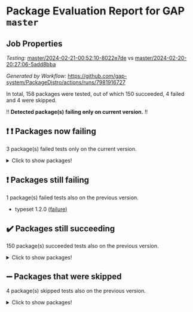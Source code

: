 # Package Evaluation Report for GAP `master`

## Job Properties

*Testing:* [master/2024-02-21-00:52:10-8022e7de](https://github.com/gap-system/PackageDistro/blob/data/reports/master/2024-02-21-00:52:10-8022e7de) vs [master/2024-02-20-20:27:06-5add8bba](https://github.com/gap-system/PackageDistro/blob/data/reports/master/2024-02-20-20:27:06-5add8bba)

*Generated by Workflow:* https://github.com/gap-system/PackageDistro/actions/runs/7981916727

In total, 158 packages were tested, out of which 150 succeeded, 4 failed and 4 were skipped.

:bangbang: **Detected package(s) failing only on current version.** :bangbang:

## :exclamation: :exclamation: Packages now failing

3 package(s) failed tests only on the current version.
<details><summary>Click to show packages!</summary>

- curlinterface 2.3.2 [(failure)](https://github.com/gap-system/PackageDistro/actions/runs/7981916727/job/21794748250) vs curlinterface 2.3.2 [(success)](https://github.com/gap-system/PackageDistro/actions/runs/7979266932/job/21786704993)
- packagemanager 1.4.3 [(failure)](https://github.com/gap-system/PackageDistro/actions/runs/7981916727/job/21794762353) vs packagemanager 1.4.3 [(success)](https://github.com/gap-system/PackageDistro/actions/runs/7979266932/job/21786730312)
- utils 0.85 [(failure)](https://github.com/gap-system/PackageDistro/actions/runs/7981916727/job/21794770850) vs utils 0.85 [(success)](https://github.com/gap-system/PackageDistro/actions/runs/7979266932/job/21786744421)
</details>

## :exclamation: Packages still failing

1 package(s) failed tests also on the previous version.
- typeset 1.2.0 [(failure)](https://github.com/gap-system/PackageDistro/actions/runs/7981916727/job/21794770033)

## :heavy_check_mark: Packages still succeeding

150 package(s) succeeded tests also on the previous version.
<details><summary>Click to show packages!</summary>

- 4ti2interface 2023.02-04 [(success)](https://github.com/gap-system/PackageDistro/actions/runs/7981916727/job/21794737738)
- ace 5.6.2 [(success)](https://github.com/gap-system/PackageDistro/actions/runs/7981916727/job/21794737929)
- aclib 1.3.2 [(success)](https://github.com/gap-system/PackageDistro/actions/runs/7981916727/job/21794738106)
- agt 0.3.1 [(success)](https://github.com/gap-system/PackageDistro/actions/runs/7981916727/job/21794738265)
- alnuth 3.2.1 [(success)](https://github.com/gap-system/PackageDistro/actions/runs/7981916727/job/21794738436)
- anupq 3.3.0 [(success)](https://github.com/gap-system/PackageDistro/actions/runs/7981916727/job/21794738578)
- atlasrep 2.1.8 [(success)](https://github.com/gap-system/PackageDistro/actions/runs/7981916727/job/21794738736)
- autodoc 2023.06.19 [(success)](https://github.com/gap-system/PackageDistro/actions/runs/7981916727/job/21794738922)
- automata 1.15 [(success)](https://github.com/gap-system/PackageDistro/actions/runs/7981916727/job/21794739119)
- automgrp 1.3.2 [(success)](https://github.com/gap-system/PackageDistro/actions/runs/7981916727/job/21794739310)
- autpgrp 1.11 [(success)](https://github.com/gap-system/PackageDistro/actions/runs/7981916727/job/21794742026)
- cap 2024.02-03 [(success)](https://github.com/gap-system/PackageDistro/actions/runs/7981916727/job/21794742583)
- caratinterface 2.3.6 [(success)](https://github.com/gap-system/PackageDistro/actions/runs/7981916727/job/21794743000)
- cddinterface 2022.11.01 [(success)](https://github.com/gap-system/PackageDistro/actions/runs/7981916727/job/21794743427)
- circle 1.6.6 [(success)](https://github.com/gap-system/PackageDistro/actions/runs/7981916727/job/21794745608)
- classicpres 1.22 [(success)](https://github.com/gap-system/PackageDistro/actions/runs/7981916727/job/21794745981)
- cohomolo 1.6.11 [(success)](https://github.com/gap-system/PackageDistro/actions/runs/7981916727/job/21794746193)
- congruence 1.2.5 [(success)](https://github.com/gap-system/PackageDistro/actions/runs/7981916727/job/21794746370)
- corelg 1.56 [(success)](https://github.com/gap-system/PackageDistro/actions/runs/7981916727/job/21794746578)
- crime 1.6 [(success)](https://github.com/gap-system/PackageDistro/actions/runs/7981916727/job/21794746835)
- crisp 1.4.6 [(success)](https://github.com/gap-system/PackageDistro/actions/runs/7981916727/job/21794747059)
- crypting 0.10.4 [(success)](https://github.com/gap-system/PackageDistro/actions/runs/7981916727/job/21794747267)
- cryst 4.1.27 [(success)](https://github.com/gap-system/PackageDistro/actions/runs/7981916727/job/21794747438)
- crystcat 1.1.10 [(success)](https://github.com/gap-system/PackageDistro/actions/runs/7981916727/job/21794747634)
- ctbllib 1.3.7 [(success)](https://github.com/gap-system/PackageDistro/actions/runs/7981916727/job/21794747844)
- cubefree 1.19 [(success)](https://github.com/gap-system/PackageDistro/actions/runs/7981916727/job/21794748049)
- cvec 2.8.1 [(success)](https://github.com/gap-system/PackageDistro/actions/runs/7981916727/job/21794748468)
- datastructures 0.3.0 [(success)](https://github.com/gap-system/PackageDistro/actions/runs/7981916727/job/21794748670)
- deepthought 1.0.6 [(success)](https://github.com/gap-system/PackageDistro/actions/runs/7981916727/job/21794748860)
- design 1.8 [(success)](https://github.com/gap-system/PackageDistro/actions/runs/7981916727/job/21794749057)
- difsets 2.3.1 [(success)](https://github.com/gap-system/PackageDistro/actions/runs/7981916727/job/21794749269)
- digraphs 1.7.1 [(success)](https://github.com/gap-system/PackageDistro/actions/runs/7981916727/job/21794749460)
- edim 1.3.7 [(success)](https://github.com/gap-system/PackageDistro/actions/runs/7981916727/job/21794749652)
- example 4.3.4 [(success)](https://github.com/gap-system/PackageDistro/actions/runs/7981916727/job/21794749824)
- examplesforhomalg 2023.10-01 [(success)](https://github.com/gap-system/PackageDistro/actions/runs/7981916727/job/21794750025)
- factint 1.6.3 [(success)](https://github.com/gap-system/PackageDistro/actions/runs/7981916727/job/21794750212)
- ferret 1.0.10 [(success)](https://github.com/gap-system/PackageDistro/actions/runs/7981916727/job/21794750378)
- fga 1.5.0 [(success)](https://github.com/gap-system/PackageDistro/actions/runs/7981916727/job/21794750572)
- fining 1.5.6 [(success)](https://github.com/gap-system/PackageDistro/actions/runs/7981916727/job/21794750790)
- float 1.0.4 [(success)](https://github.com/gap-system/PackageDistro/actions/runs/7981916727/job/21794750962)
- format 1.4.4 [(success)](https://github.com/gap-system/PackageDistro/actions/runs/7981916727/job/21794751122)
- forms 1.2.9 [(success)](https://github.com/gap-system/PackageDistro/actions/runs/7981916727/job/21794751320)
- fplsa 1.2.6 [(success)](https://github.com/gap-system/PackageDistro/actions/runs/7981916727/job/21794751531)
- fr 2.4.13 [(success)](https://github.com/gap-system/PackageDistro/actions/runs/7981916727/job/21794751717)
- francy 2.0.3 [(success)](https://github.com/gap-system/PackageDistro/actions/runs/7981916727/job/21794751903)
- fwtree 1.3 [(success)](https://github.com/gap-system/PackageDistro/actions/runs/7981916727/job/21794752091)
- gapdoc 1.6.6 [(success)](https://github.com/gap-system/PackageDistro/actions/runs/7981916727/job/21794752275)
- gauss 2023.02-04 [(success)](https://github.com/gap-system/PackageDistro/actions/runs/7981916727/job/21794752519)
- gaussforhomalg 2023.11-01 [(success)](https://github.com/gap-system/PackageDistro/actions/runs/7981916727/job/21794752741)
- gbnp 1.0.5 [(success)](https://github.com/gap-system/PackageDistro/actions/runs/7981916727/job/21794752941)
- generalizedmorphismsforcap 2024.01-01 [(success)](https://github.com/gap-system/PackageDistro/actions/runs/7981916727/job/21794753135)
- genss 1.6.8 [(success)](https://github.com/gap-system/PackageDistro/actions/runs/7981916727/job/21794753326)
- gradedmodules 2024.01-01 [(success)](https://github.com/gap-system/PackageDistro/actions/runs/7981916727/job/21794753501)
- gradedringforhomalg 2023.08-01 [(success)](https://github.com/gap-system/PackageDistro/actions/runs/7981916727/job/21794753687)
- grape 4.9.0 [(success)](https://github.com/gap-system/PackageDistro/actions/runs/7981916727/job/21794753912)
- groupoids 1.74 [(success)](https://github.com/gap-system/PackageDistro/actions/runs/7981916727/job/21794754110)
- grpconst 2.6.5 [(success)](https://github.com/gap-system/PackageDistro/actions/runs/7981916727/job/21794754305)
- guarana 0.96.3 [(success)](https://github.com/gap-system/PackageDistro/actions/runs/7981916727/job/21794754551)
- guava 3.18 [(success)](https://github.com/gap-system/PackageDistro/actions/runs/7981916727/job/21794754739)
- hap 1.62 [(success)](https://github.com/gap-system/PackageDistro/actions/runs/7981916727/job/21794754943)
- hapcryst 0.1.15 [(success)](https://github.com/gap-system/PackageDistro/actions/runs/7981916727/job/21794755136)
- hecke 1.5.3 [(success)](https://github.com/gap-system/PackageDistro/actions/runs/7981916727/job/21794755301)
- help 3.5 [(success)](https://github.com/gap-system/PackageDistro/actions/runs/7981916727/job/21794755483)
- homalg 2024.01-01 [(success)](https://github.com/gap-system/PackageDistro/actions/runs/7981916727/job/21794755678)
- homalgtocas 2023.11-01 [(success)](https://github.com/gap-system/PackageDistro/actions/runs/7981916727/job/21794755862)
- idrel 2.46 [(success)](https://github.com/gap-system/PackageDistro/actions/runs/7981916727/job/21794756033)
- images 1.3.2 [(success)](https://github.com/gap-system/PackageDistro/actions/runs/7981916727/job/21794756212)
- intpic 0.3.0 [(success)](https://github.com/gap-system/PackageDistro/actions/runs/7981916727/job/21794756407)
- io 4.8.2 [(success)](https://github.com/gap-system/PackageDistro/actions/runs/7981916727/job/21794756602)
- io_forhomalg 2023.02-04 [(success)](https://github.com/gap-system/PackageDistro/actions/runs/7981916727/job/21794756795)
- irredsol 1.4.4 [(success)](https://github.com/gap-system/PackageDistro/actions/runs/7981916727/job/21794756981)
- json 2.2.0 [(success)](https://github.com/gap-system/PackageDistro/actions/runs/7981916727/job/21794757163)
- jupyterkernel 1.5.0 [(success)](https://github.com/gap-system/PackageDistro/actions/runs/7981916727/job/21794757355)
- jupyterviz 1.5.6 [(success)](https://github.com/gap-system/PackageDistro/actions/runs/7981916727/job/21794757531)
- kan 1.37 [(success)](https://github.com/gap-system/PackageDistro/actions/runs/7981916727/job/21794757717)
- kbmag 1.5.11 [(success)](https://github.com/gap-system/PackageDistro/actions/runs/7981916727/job/21794757918)
- laguna 3.9.6 [(success)](https://github.com/gap-system/PackageDistro/actions/runs/7981916727/job/21794758091)
- liealgdb 2.2.1 [(success)](https://github.com/gap-system/PackageDistro/actions/runs/7981916727/job/21794758267)
- liepring 2.8 [(success)](https://github.com/gap-system/PackageDistro/actions/runs/7981916727/job/21794758432)
- liering 2.4.2 [(success)](https://github.com/gap-system/PackageDistro/actions/runs/7981916727/job/21794758592)
- linearalgebraforcap 2024.02-02 [(success)](https://github.com/gap-system/PackageDistro/actions/runs/7981916727/job/21794758771)
- localizeringforhomalg 2023.10-01 [(success)](https://github.com/gap-system/PackageDistro/actions/runs/7981916727/job/21794758946)
- loops 3.4.3 [(success)](https://github.com/gap-system/PackageDistro/actions/runs/7981916727/job/21794759126)
- lpres 1.0.3 [(success)](https://github.com/gap-system/PackageDistro/actions/runs/7981916727/job/21794759305)
- majoranaalgebras 1.5.1 [(success)](https://github.com/gap-system/PackageDistro/actions/runs/7981916727/job/21794759503)
- mapclass 1.4.6 [(success)](https://github.com/gap-system/PackageDistro/actions/runs/7981916727/job/21794759675)
- matgrp 0.70 [(success)](https://github.com/gap-system/PackageDistro/actions/runs/7981916727/job/21794759862)
- matricesforhomalg 2024.02-01 [(success)](https://github.com/gap-system/PackageDistro/actions/runs/7981916727/job/21794760033)
- modisom 2.5.4 [(success)](https://github.com/gap-system/PackageDistro/actions/runs/7981916727/job/21794760221)
- modulepresentationsforcap 2024.01-04 [(success)](https://github.com/gap-system/PackageDistro/actions/runs/7981916727/job/21794760422)
- modules 2024.01-01 [(success)](https://github.com/gap-system/PackageDistro/actions/runs/7981916727/job/21794760589)
- monoidalcategories 2024.02-03 [(success)](https://github.com/gap-system/PackageDistro/actions/runs/7981916727/job/21794760753)
- nconvex 2022.09-01 [(success)](https://github.com/gap-system/PackageDistro/actions/runs/7981916727/job/21794760933)
- nilmat 1.4.2 [(success)](https://github.com/gap-system/PackageDistro/actions/runs/7981916727/job/21794761094)
- nock 1.5 [(success)](https://github.com/gap-system/PackageDistro/actions/runs/7981916727/job/21794761274)
- normalizinterface 1.3.6 [(success)](https://github.com/gap-system/PackageDistro/actions/runs/7981916727/job/21794761424)
- nq 2.5.11 [(success)](https://github.com/gap-system/PackageDistro/actions/runs/7981916727/job/21794761616)
- numericalsgps 1.3.1 [(success)](https://github.com/gap-system/PackageDistro/actions/runs/7981916727/job/21794761811)
- openmath 11.5.3 [(success)](https://github.com/gap-system/PackageDistro/actions/runs/7981916727/job/21794761979)
- orb 4.9.0 [(success)](https://github.com/gap-system/PackageDistro/actions/runs/7981916727/job/21794762150)
- patternclass 2.4.3 [(success)](https://github.com/gap-system/PackageDistro/actions/runs/7981916727/job/21794762553)
- permut 2.0.5 [(success)](https://github.com/gap-system/PackageDistro/actions/runs/7981916727/job/21794762725)
- polenta 1.3.10 [(success)](https://github.com/gap-system/PackageDistro/actions/runs/7981916727/job/21794762896)
- polymaking 0.8.7 [(success)](https://github.com/gap-system/PackageDistro/actions/runs/7981916727/job/21794763052)
- primgrp 3.4.4 [(success)](https://github.com/gap-system/PackageDistro/actions/runs/7981916727/job/21794763207)
- profiling 2.5.4 [(success)](https://github.com/gap-system/PackageDistro/actions/runs/7981916727/job/21794763378)
- qdistrnd 0.9.3 [(success)](https://github.com/gap-system/PackageDistro/actions/runs/7981916727/job/21794763560)
- qpa 1.35 [(success)](https://github.com/gap-system/PackageDistro/actions/runs/7981916727/job/21794763763)
- quagroup 1.8.4 [(success)](https://github.com/gap-system/PackageDistro/actions/runs/7981916727/job/21794763932)
- radiroot 2.9 [(success)](https://github.com/gap-system/PackageDistro/actions/runs/7981916727/job/21794764120)
- rcwa 4.7.1 [(success)](https://github.com/gap-system/PackageDistro/actions/runs/7981916727/job/21794764296)
- rds 1.8 [(success)](https://github.com/gap-system/PackageDistro/actions/runs/7981916727/job/21794764515)
- recog 1.4.2 [(success)](https://github.com/gap-system/PackageDistro/actions/runs/7981916727/job/21794764707)
- repndecomp 1.3.0 [(success)](https://github.com/gap-system/PackageDistro/actions/runs/7981916727/job/21794764867)
- repsn 3.1.2 [(success)](https://github.com/gap-system/PackageDistro/actions/runs/7981916727/job/21794765073)
- resclasses 4.7.3 [(success)](https://github.com/gap-system/PackageDistro/actions/runs/7981916727/job/21794765268)
- ringsforhomalg 2023.11-02 [(success)](https://github.com/gap-system/PackageDistro/actions/runs/7981916727/job/21794765422)
- sco 2023.08-01 [(success)](https://github.com/gap-system/PackageDistro/actions/runs/7981916727/job/21794765597)
- scscp 2.4.2 [(success)](https://github.com/gap-system/PackageDistro/actions/runs/7981916727/job/21794765773)
- semigroups 5.3.6 [(success)](https://github.com/gap-system/PackageDistro/actions/runs/7981916727/job/21794765934)
- sglppow 2.3 [(success)](https://github.com/gap-system/PackageDistro/actions/runs/7981916727/job/21794766128)
- sgpviz 0.999.5 [(success)](https://github.com/gap-system/PackageDistro/actions/runs/7981916727/job/21794766350)
- simpcomp 2.1.14 [(success)](https://github.com/gap-system/PackageDistro/actions/runs/7981916727/job/21794766523)
- singular 2023.02.09 [(success)](https://github.com/gap-system/PackageDistro/actions/runs/7981916727/job/21794766699)
- sl2reps 1.1 [(success)](https://github.com/gap-system/PackageDistro/actions/runs/7981916727/job/21794766883)
- sla 1.5.3 [(success)](https://github.com/gap-system/PackageDistro/actions/runs/7981916727/job/21794767064)
- smallgrp 1.5.3 [(success)](https://github.com/gap-system/PackageDistro/actions/runs/7981916727/job/21794767271)
- smallsemi 0.6.13 [(success)](https://github.com/gap-system/PackageDistro/actions/runs/7981916727/job/21794767475)
- sonata 2.9.6 [(success)](https://github.com/gap-system/PackageDistro/actions/runs/7981916727/job/21794767692)
- sophus 1.27 [(success)](https://github.com/gap-system/PackageDistro/actions/runs/7981916727/job/21794767920)
- sotgrps 1.2 [(success)](https://github.com/gap-system/PackageDistro/actions/runs/7981916727/job/21794768120)
- spinsym 1.5.2 [(success)](https://github.com/gap-system/PackageDistro/actions/runs/7981916727/job/21794768295)
- standardff 1.0 [(success)](https://github.com/gap-system/PackageDistro/actions/runs/7981916727/job/21794768522)
- symbcompcc 1.3.2 [(success)](https://github.com/gap-system/PackageDistro/actions/runs/7981916727/job/21794768788)
- thelma 1.3 [(success)](https://github.com/gap-system/PackageDistro/actions/runs/7981916727/job/21794768980)
- tomlib 1.2.11 [(success)](https://github.com/gap-system/PackageDistro/actions/runs/7981916727/job/21794769157)
- toolsforhomalg 2023.11-01 [(success)](https://github.com/gap-system/PackageDistro/actions/runs/7981916727/job/21794769323)
- toric 1.9.5 [(success)](https://github.com/gap-system/PackageDistro/actions/runs/7981916727/job/21794769504)
- toricvarieties 2022.07.13 [(success)](https://github.com/gap-system/PackageDistro/actions/runs/7981916727/job/21794769678)
- transgrp 3.6.5 [(success)](https://github.com/gap-system/PackageDistro/actions/runs/7981916727/job/21794769869)
- ugaly 4.1.3 [(success)](https://github.com/gap-system/PackageDistro/actions/runs/7981916727/job/21794770204)
- unipot 1.5 [(success)](https://github.com/gap-system/PackageDistro/actions/runs/7981916727/job/21794770369)
- unitlib 4.2.0 [(success)](https://github.com/gap-system/PackageDistro/actions/runs/7981916727/job/21794770585)
- uuid 0.7 [(success)](https://github.com/gap-system/PackageDistro/actions/runs/7981916727/job/21794771083)
- walrus 0.9991 [(success)](https://github.com/gap-system/PackageDistro/actions/runs/7981916727/job/21794771307)
- wedderga 4.10.5 [(success)](https://github.com/gap-system/PackageDistro/actions/runs/7981916727/job/21794771496)
- xmod 2.92 [(success)](https://github.com/gap-system/PackageDistro/actions/runs/7981916727/job/21794771693)
- xmodalg 1.23 [(success)](https://github.com/gap-system/PackageDistro/actions/runs/7981916727/job/21794772261)
- yangbaxter 0.10.3 [(success)](https://github.com/gap-system/PackageDistro/actions/runs/7981916727/job/21794772647)
- zeromqinterface 0.14 [(success)](https://github.com/gap-system/PackageDistro/actions/runs/7981916727/job/21794773036)
</details>

## :heavy_minus_sign: Packages that were skipped

4 package(s) skipped tests also on the previous version.
<details><summary>Click to show packages!</summary>

- browse 1.8.21 [(skipped)](https://github.com/gap-system/PackageDistro/actions/runs/7981916727/job/21794509038)
- itc 1.5.1 [(skipped)](https://github.com/gap-system/PackageDistro/actions/runs/7981916727/job/21794509038)
- polycyclic 2.16 [(skipped)](https://github.com/gap-system/PackageDistro/actions/runs/7981916727/job/21794509038)
- xgap 4.32 [(skipped)](https://github.com/gap-system/PackageDistro/actions/runs/7981916727/job/21794509038)
</details>

